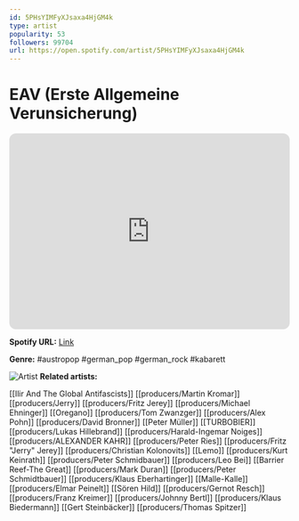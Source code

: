 ```yaml
---
id: 5PHsYIMFyXJsaxa4HjGM4k
type: artist
popularity: 53
followers: 99704
url: https://open.spotify.com/artist/5PHsYIMFyXJsaxa4HjGM4k
---
```

# EAV (Erste Allgemeine Verunsicherung)

<iframe style="border-radius:12px" src="https://open.spotify.com/embed/artist/5PHsYIMFyXJsaxa4HjGM4k" width="100%" height="352" frameBorder="0" allowfullscreen="" allow="autoplay; clipboard-write; encrypted-media; fullscreen; picture-in-picture" loading="lazy"></iframe>

**Spotify URL:** [Link](https://open.spotify.com/artist/5PHsYIMFyXJsaxa4HjGM4k)

**Genre:**  #austropop #german_pop #german_rock #kabarett

![Artist](https://i.scdn.co/image/ab6761610000e5eb4404dde34c6617f1a2704ced)
**Related artists:**

[[Ilir And The Global Antifascists]]
[[producers/Martin Kromar]]
[[producers/Jerry]]
[[producers/Fritz Jerey]]
[[producers/Michael Ehninger]]
[[Oregano]]
[[producers/Tom Zwanzger]]
[[producers/Alex Pohn]]
[[producers/David Bronner]]
[[Peter Müller]]
[[TURBOBIER]]
[[producers/Lukas Hillebrand]]
[[producers/Harald-Ingemar Noiges]]
[[producers/ALEXANDER KAHR]]
[[producers/Peter Ries]]
[[producers/Fritz "Jerry" Jerey]]
[[producers/Christian Kolonovits]]
[[Lemo]]
[[producers/Kurt Keinrath]]
[[producers/Peter Schmidbauer]]
[[producers/Leo Bei]]
[[Barrier Reef-The Great]]
[[producers/Mark Duran]]
[[producers/Peter Schmidtbauer]]
[[producers/Klaus Eberhartinger]]
[[Malle-Kalle]]
[[producers/Elmar Peinelt]]
[[Sören Hild]]
[[producers/Gernot Resch]]
[[producers/Franz Kreimer]]
[[producers/Johnny Bertl]]
[[producers/Klaus Biedermann]]
[[Gert Steinbäcker]]
[[producers/Thomas Spitzer]]
